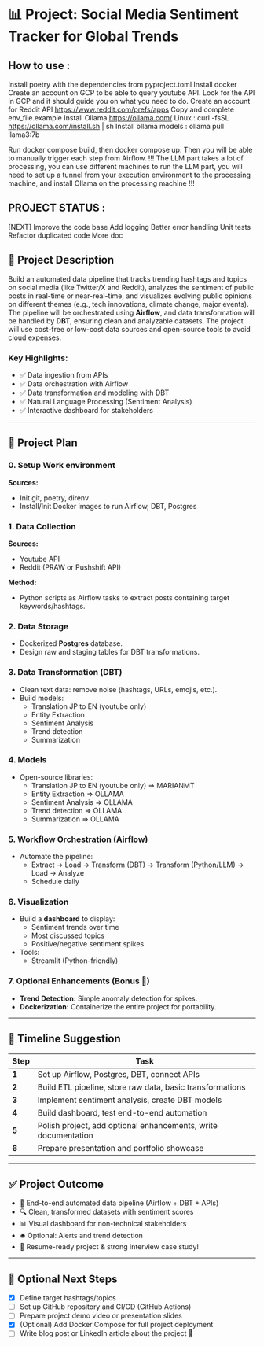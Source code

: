 # 📊 Project: Social Media Sentiment Tracker for Global Trends

## How to use :

Install poetry with the dependencies from pyproject.toml
Install docker
Create an account on GCP to be able to query youtube API. Look for the API in GCP and it should guide you on what you need to do.
Create an account for Reddit API https://www.reddit.com/prefs/apps
Copy and complete env_file.example
Install Ollama https://ollama.com/  Linux : curl -fsSL https://ollama.com/install.sh | sh
Install ollama models : ollama pull llama3:7b

Run docker compose build, then docker compose up. Then you will be able to manually trigger each step from Airflow.
!!! The LLM part takes a lot of processing, you can use different machines to run the LLM part, you will need to set up a tunnel from your execution environment to the processing machine, and install Ollama on the processing machine !!!

## PROJECT STATUS :

[NEXT]
Improve the code base
Add logging
Better error handling
Unit tests
Refactor duplicated code
More doc


## 📝 Project Description

Build an automated data pipeline that tracks trending hashtags and topics on social media (like Twitter/X and Reddit), analyzes the sentiment of public posts in real-time or near-real-time, and visualizes evolving public opinions on different themes (e.g., tech innovations, climate change, major events).
The pipeline will be orchestrated using **Airflow**, and data transformation will be handled by **DBT**, ensuring clean and analyzable datasets. The project will use cost-free or low-cost data sources and open-source tools to avoid cloud expenses.

### Key Highlights:
- ✅ Data ingestion from APIs
- ✅ Data orchestration with Airflow
- ✅ Data transformation and modeling with DBT
- ✅ Natural Language Processing (Sentiment Analysis)
- ✅ Interactive dashboard for stakeholders

---

## 🚀 Project Plan

### 0. Setup Work environment
**Sources:**
- Init git, poetry, direnv
- Install/Init Docker images to run Airflow, DBT, Postgres

### 1. Data Collection
**Sources:**
- Youtube API
- Reddit (PRAW or Pushshift API)

**Method:**
- Python scripts as Airflow tasks to extract posts containing target keywords/hashtags.

### 2. Data Storage
- Dockerized  **Postgres** database.
- Design raw and staging tables for DBT transformations.

### 3. Data Transformation (DBT)
- Clean text data: remove noise (hashtags, URLs, emojis, etc.).
- Build models:
  - Translation JP to EN (youtube only)
  - Entity Extraction
  - Sentiment Analysis
  - Trend detection
  - Summarization

### 4. Models
- Open-source libraries:
  - Translation JP to EN (youtube only) => MARIANMT
  - Entity Extraction => OLLAMA
  - Sentiment Analysis => OLLAMA
  - Trend detection => OLLAMA
  - Summarization => OLLAMA

### 5. Workflow Orchestration (Airflow)
- Automate the pipeline:
  - Extract → Load → Transform (DBT) → Transform (Python/LLM) → Load  → Analyze
  - Schedule  daily

### 6. Visualization
- Build a **dashboard** to display:
  - Sentiment trends over time
  - Most discussed topics
  - Positive/negative sentiment spikes
- Tools:
  - Streamlit (Python-friendly)


### 7. Optional Enhancements (Bonus 🚀)
- **Trend Detection:** Simple anomaly detection for spikes.
- **Dockerization:** Containerize the entire project for portability.

---

## 📅 Timeline Suggestion

| Step | Task |
|------|------|
| **1** | Set up Airflow, Postgres, DBT, connect APIs |
| **2** | Build ETL pipeline, store raw data, basic transformations |
| **3** | Implement sentiment analysis, create DBT models |
| **4** | Build dashboard, test end-to-end automation |
| **5** | Polish project, add optional enhancements, write documentation |
| **6** | Prepare presentation and portfolio showcase |

---

## ✅ Project Outcome

- 🚀 End-to-end automated data pipeline (Airflow + DBT + APIs)
- 🔍 Clean, transformed datasets with sentiment scores
- 📊 Visual dashboard for non-technical stakeholders
- 🛎️ Optional: Alerts and trend detection
- 💼 Resume-ready project & strong interview case study!

---

## 🧩 Optional Next Steps

- [x] Define target hashtags/topics
- [ ] Set up GitHub repository and CI/CD (GitHub Actions)
- [ ] Prepare project demo video or presentation slides
- [x] (Optional) Add Docker Compose for full project deployment
- [ ] Write blog post or LinkedIn article about the project 🚀
